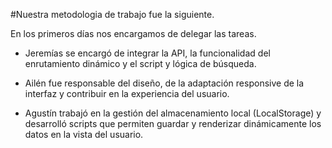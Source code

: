 #Nuestra metodologia de trabajo fue la siguiente.

En los primeros días nos encargamos de delegar las tareas.

- Jeremías se encargó de integrar la API, la funcionalidad del enrutamiento dinámico y el script y lógica de búsqueda.

- Ailén fue responsable del diseño, de la adaptación responsive de la interfaz y contribuir en la experiencia del usuario.

- Agustín trabajó en la gestión del almacenamiento local (LocalStorage) y desarrolló scripts que permiten guardar y renderizar dinámicamente los datos en la vista del usuario.